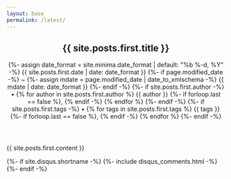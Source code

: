 ```yaml
---
layout: base
permalink: /latest/
---
```

<article class="post h-entry" itemscope itemtype="http://schema.org/BlogPosting">

  <header class="post-header">
    <h1 class="post-title p-name" itemprop="name headline">{{ site.posts.first.title }}</h1>
    <p class="post-meta">
      {%- assign date_format = site.minima.date_format | default: "%b %-d, %Y" -%}
      <time class="dt-published" datetime="{{ site.posts.first.date | date_to_xmlschema }}" itemprop="datePublished">
        {{ site.posts.first.date | date: date_format }}
      </time>
      {%- if page.modified_date -%}
        ~ 
        {%- assign mdate = page.modified_date | date_to_xmlschema -%}
        <time class="dt-modified" datetime="{{ mdate }}" itemprop="dateModified">
          {{ mdate | date: date_format }}
        </time>
      {%- endif -%}
      {%- if site.posts.first.author -%}
        • {% for author in site.posts.first.author %}
          <span itemprop="author" itemscope itemtype="http://schema.org/Person">
            <span class="p-author h-card" itemprop="name">{{ author }}</span></span>
            {%- if forloop.last == false %}, {% endif -%}
        {% endfor %}
      {%- endif -%}
      {%- if site.posts.first.tags -%}
          • {% for tags in site.posts.first.tags %}
            <span itemprop="tags" itemscope itemtype="http://schema.org/meta">
              <span class="p-tags h-card" itemprop="tagList">{{ tags }}</span></span>
              {%- if forloop.last == false %}, {% endif -%}
          {% endfor %}
        {%- endif -%}</p>
  </header>
  
  <div class="post-content e-content" itemprop="articleBody">
    {{ site.posts.first.content }}
  </div>

  {%- if site.disqus.shortname -%}
    {%- include disqus_comments.html -%}
  {%- endif -%}
    
</article>
